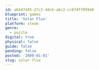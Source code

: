 ```yaml
---
id: a6447d45-27c2-4dcb-abc2-cc87dff99940
blueprint: games
title: 'Solar Flux'
platform: steam
genre:
  - puzzle
digital: true
physical: false
guide: false
pending: false
posted: '2000-01-01'
slug: solar-flux
---
```

